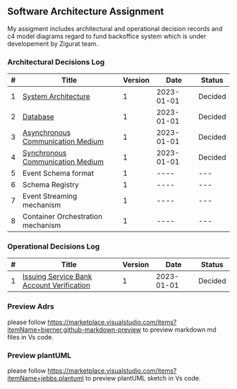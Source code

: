 ## Software Architecture Assignment
My assigment includes architectural and operational decision records and c4 model diagrams regard to fund backoffice system which is under developement by Zigurat team.

### Architectural Decisions Log

|#  | Title         | Version      | Date        | Status  |
|---|------------------|--------------|-------------|-----|
| 1 | [System Architecture](Archtectural_Decisions/#1_Architecture.md)| 1 | 2023-01-01 | Decided |
| 2 | [Database](Archtectural_Decisions/#1_Database.md)| 1 | 2023-01-01 | Decided |
| 3 | [Asynchronous Communication Medium](Archtectural_Decisions/#3_Asynchronous_Communication.md)| 1 | 2023-01-01 | Decided |
| 4 | [Synchronous Communication Medium](Archtectural_Decisions/#4_Synchronous_Communication.md)| 1 | 2023-01-01 | Decided |
| 5 | Event Schema format| 1 | ---- | --- |
| 6 | Schema Registry| 1 | ---- | --- |
| 7 | Event Streaming mechanism| 1 | ---- | --- |
| 8 | Container Orchestration mechanism| 1 | ---- | --- |


### Operational Decisions Log
|#  | Title         | Version      | Date        | Status  |
|---|------------------|--------------|-------------|-----|
| 1 | [Issuing Service Bank Account Verification](Operational_Decisions/#1_Issuing_BankAccount_Verification_v1.md)| 1 | 2023-01-01 | Decided |

### Preview Adrs
please follow https://marketplace.visualstudio.com/items?itemName=bierner.github-markdown-preview to preview markdown md files in Vs code.

### Preview plantUML
please follow https://marketplace.visualstudio.com/items?itemName=jebbs.plantuml to preview plantUML sketch in Vs code.
